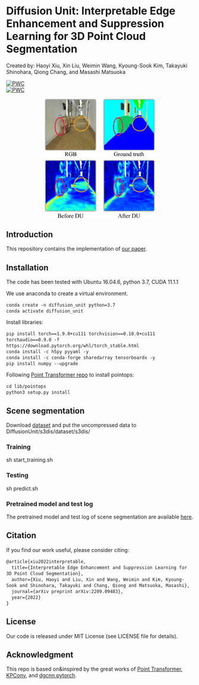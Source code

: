 # Diffusion Unit: Interpretable Edge Enhancement and Suppression Learning for 3D Point Cloud Segmentation
Created by: Haoyi Xiu, Xin Liu, Weimin Wang, Kyoung-Sook Kim, Takayuki Shinohara, Qiong Chang, and Masashi Matsuoka

[![PWC](https://img.shields.io/endpoint.svg?url=https://paperswithcode.com/badge/interpretable-edge-enhancement-and/3d-part-segmentation-on-shapenet-part)](https://paperswithcode.com/sota/3d-part-segmentation-on-shapenet-part?p=interpretable-edge-enhancement-and)  
[![PWC](https://img.shields.io/endpoint.svg?url=https://paperswithcode.com/badge/interpretable-edge-enhancement-and/semantic-segmentation-on-s3dis-area5)](https://paperswithcode.com/sota/semantic-segmentation-on-s3dis-area5?p=interpretable-edge-enhancement-and)

<!-- ![concept](figures/concept.jpeg) -->
<p align='center'>
<img src="figures/concept.jpeg" alt="concept" width="300"/>

## Introduction
This repository contains the implementation of [our paper](https://arxiv.org/abs/2209.09483).

## Installation
The code has been tested with Ubuntu 16.04.6, python 3.7, CUDA 11.1.1

We use anaconda to create a virtual environment. 
```
conda create -n diffusion_unit python=3.7
conda activate diffusion_unit
```

Install libraries:
```
pip install torch==1.9.0+cu111 torchvision==0.10.0+cu111 torchaudio==0.9.0 -f https://download.pytorch.org/whl/torch_stable.html
conda install -c h5py pyyaml -y
conda install -c conda-forge sharedarray tensorboardx -y
pip install numpy --upgrade
```

Following [Point Transformer repo](https://github.com/POSTECH-CVLab/point-transformer) to install pointops: 

```
cd lib/pointops
python3 setup.py install
```
## Scene segmentation
Download [dataset](https://drive.google.com/uc?export=download&id=1KUxWagmEWnvMhEb4FRwq2Mj0aa3U3xUf) and put the uncompressed data to DiffusionUnit/s3dis/dataset/s3dis/

### Training
sh start_training.sh

### Testing
sh predict.sh

### Pretrained model and test log
The pretrained model and test log of scene segmentation are available [here](https://staff.aist.go.jp/xin.liu/files/DU/s3dis.zip). 

## Citation
If you find our work useful, please consider citing:
```
@article{xiu2022interpretable,
  title={Interpretable Edge Enhancement and Suppression Learning for 3D Point Cloud Segmentation},
  author={Xiu, Haoyi and Liu, Xin and Wang, Weimin and Kim, Kyoung-Sook and Shinohara, Takayuki and Chang, Qiong and Matsuoka, Masashi},
  journal={arXiv preprint arXiv:2209.09483},
  year={2022}
}
```
## License
Our code is released under MIT License (see LICENSE file for details).

## Acknowledgment
This repo is based on&inspired by the great works of [Point Transformer](https://github.com/POSTECH-CVLab/point-transformer), [KPConv](https://github.com/POSTECH-CVLab/point-transformer), and [dgcnn.pytorch](https://github.com/antao97/dgcnn.pytorch).
